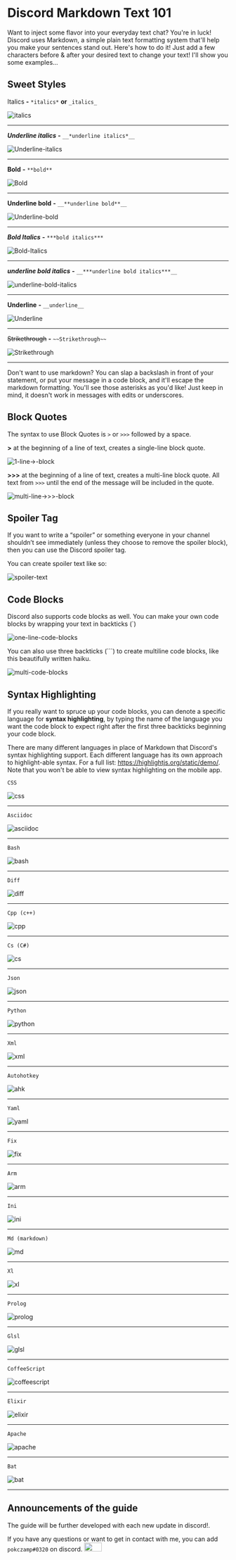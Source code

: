 # Discord Markdown Text 101

Want to inject some flavor into your everyday text chat? You're in luck! Discord uses Markdown, a simple plain text formatting system that'll help you make your sentences stand out. Here's how to do it! Just add a few characters before & after your desired text to change your text! I'll show you some examples...

## Sweet Styles
Italics **-** `*italics*` **or** `_italics_`

![italics](https://user-images.githubusercontent.com/94227436/159767025-397248b2-3088-467a-b656-61f33901fb93.png)

---

__*Underline italics*__ **-** `__*underline italics*__`

![Underline-italics](https://user-images.githubusercontent.com/94227436/159767485-76534216-a440-40f0-b10f-65575e16e163.png)

---

**Bold** **-** `**bold**`

![Bold](https://user-images.githubusercontent.com/94227436/159767755-3b42b9a6-3a66-4e1c-9b6a-c93c19330983.png)

---

__**Underline bold**__ **-** `__**underline bold**__`

![Underline-bold](https://user-images.githubusercontent.com/94227436/159767879-c5536603-d37c-47ac-97a4-a2e5cdf20f8d.png)

---

***Bold Italics*** **-** `***bold italics***`

![Bold-Italics](https://user-images.githubusercontent.com/94227436/159768035-b1a805ce-eceb-4339-ae71-eef1bc4418a2.png)

---

__***underline bold italics***__	**-** `__***underline bold italics***__`

![underline-bold-italics](https://user-images.githubusercontent.com/94227436/159768126-a7071935-c4b2-4642-b48c-b9868a47d04c.png)

---

__Underline__	**-** `__underline__`

![Underline](https://user-images.githubusercontent.com/94227436/159768210-e99a1c25-b5b0-4aed-9f20-466ff603a9a9.png)

---

~~Strikethrough~~	**-** `~~Strikethrough~~`

![Strikethrough](https://user-images.githubusercontent.com/94227436/159768334-519db15e-00aa-4ea3-b38c-0874d0f78d09.png)

---
Don't want to use markdown? You can slap a backslash in front of your statement, or put your message in a code block, and it'll escape the markdown formatting. You'll see those asterisks as you'd like! Just keep in mind, it doesn't work in messages with edits or underscores.

## Block Quotes
The syntax to use Block Quotes is `>` or `>>>` followed by a space.

**\>** at the beginning of a line of text, creates a single-line block quote.

![1-line->-block](https://user-images.githubusercontent.com/94227436/159769736-e1924d31-4ae8-4483-81fe-1a5aee41a368.png)

**\>\>\>** at the beginning of a line of text, creates a multi-line block quote. All text from `>>>` until the end of the message will be included in the quote.

![multi-line->>>-block](https://user-images.githubusercontent.com/94227436/159770282-2945ed41-ccd6-4ce5-a4fb-42e14ba10ef8.png)

## Spoiler Tag
If you want to write a “spoiler” or something everyone in your channel shouldn’t see immediately (unless they choose to remove the spoiler block), then you can use the Discord spoiler tag.

You can create spoiler text like so:

![spoiler-text](https://user-images.githubusercontent.com/94227436/159988441-c7aa1a3d-c4a9-462c-8277-10ed82a771ba.png)


## Code Blocks
Discord also supports code blocks as well.  You can make your own code blocks by wrapping your text in backticks (\`)

![one-line-code-blocks](https://user-images.githubusercontent.com/94227436/159770940-8cf53f61-27a4-49dc-9476-9c25bded5b78.png)

You can also use three backticks (\`\`\`) to create multiline code blocks, like this beautifully written haiku.

![multi-code-blocks](https://user-images.githubusercontent.com/94227436/159771340-b2e8ea38-2e13-4e61-a968-879377fa9095.png)

## Syntax Highlighting

If you really want to spruce up your code blocks, you can denote a specific language for **syntax highlighting**, by typing the name of the language you want the code block to expect right after the first three backticks beginning your code block.

There are many different languages in place of Markdown that Discord's syntax highlighting support. Each different language has its own approach to highlight-able syntax. For a full list: https://highlightjs.org/static/demo/. Note that you won't be able to view syntax highlighting on the mobile app.

`CSS`

![css](https://user-images.githubusercontent.com/94227436/160165522-d7c07839-9491-4097-b085-5e388b0d264f.png)

---

`Asciidoc`

![asciidoc](https://user-images.githubusercontent.com/94227436/159772843-1bed9afb-4379-4c7c-877e-667431f23131.png)

---

`Bash`

![bash](https://user-images.githubusercontent.com/94227436/159773798-7f6d3e23-898b-4147-ab9a-952e5a1844b8.png)

---

`Diff`

![diff](https://user-images.githubusercontent.com/94227436/159774279-7d425e25-ca91-43d5-a865-d18bff1f960e.png)

---

`Cpp (c++)`

![cpp](https://user-images.githubusercontent.com/94227436/159984869-88379c2a-67e3-4bd0-a8f4-2eaa51a21593.png)

---

`Cs (C#)`

![cs](https://user-images.githubusercontent.com/94227436/160164627-3f4da3a4-ed5c-4d0b-8370-d5b3319b2bb0.png)

---

`Json`

![json](https://user-images.githubusercontent.com/94227436/159985266-09c062b5-79d3-48eb-86c2-0a74d215e126.png)

---

`Python`

![python](https://user-images.githubusercontent.com/94227436/159985833-1ad60f73-00ee-4d72-a9fc-6bf93a2e034a.png)

---

`Xml`

![xml](https://user-images.githubusercontent.com/94227436/159986327-2c310699-abd7-4927-a013-4ecfa8486824.png)

---

`Autohotkey`

![ahk](https://user-images.githubusercontent.com/94227436/159987776-667bb3b2-1d82-41a7-a1f2-b67a2674072b.png)

---

`Yaml`

![yaml](https://user-images.githubusercontent.com/94227436/159987681-ca16f3d1-2e08-4151-8ba5-73e6d39c8797.png)

---

`Fix`

![fix](https://user-images.githubusercontent.com/94227436/160166051-ac8774b5-7345-40dd-9971-c5d123c38d37.png)

---

`Arm`

![arm](https://user-images.githubusercontent.com/94227436/160166640-e9e78009-c549-4cd4-afb0-f82bb4783015.png)

---

`Ini`

![ini](https://user-images.githubusercontent.com/94227436/160167009-09f86a7f-3a01-48be-983b-ea128f68225d.png)

---

`Md (markdown)`

![md](https://user-images.githubusercontent.com/94227436/160168054-ee006641-9c57-4508-87a9-c949f3f8756e.png)

---

`Xl`

![xl](https://user-images.githubusercontent.com/94227436/160168901-358f14c7-5965-4cc9-ab69-bbebb4778589.png)

---

`Prolog`

![prolog](https://user-images.githubusercontent.com/94227436/160169206-069d40a2-cf8d-4035-8b3f-e1684ae0c61e.png)

---

`Glsl`

![glsl](https://user-images.githubusercontent.com/94227436/160169411-4aa15bb4-7816-4490-b0d5-c30415069b41.png)

---

`CoffeeScript`

![coffeescript](https://user-images.githubusercontent.com/94227436/160170176-5b337674-620b-4d4e-a7ab-e96b301ed233.png)

---

`Elixir`

![elixir](https://user-images.githubusercontent.com/94227436/160173103-6316c8fd-12b7-4519-b399-9bf3fbeed609.png)

---

`Apache`

![apache](https://user-images.githubusercontent.com/94227436/160173619-7f119e2e-a50d-410f-b9ec-4d8f138a6e21.png)

---

`Bat`

![bat](https://user-images.githubusercontent.com/94227436/165154446-a9ab2437-fe69-41eb-8b68-2b4158bd562d.png)

---

## Announcements of the guide
The guide will be further developed with each new update in discord!.

If you have any questions or want to get in contact with me, you can add `pokczamp#0320` on discord. <img src="https://emoji.gg/assets/emoji/2330-melted-flushed.png" width="40px" height="20px"></img>
